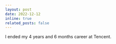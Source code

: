 ```yaml
---
layout: post
date: 2022-12-12
inline: true
related_posts: false
---
```


I ended my 4 years and 6 months career at Tencent.